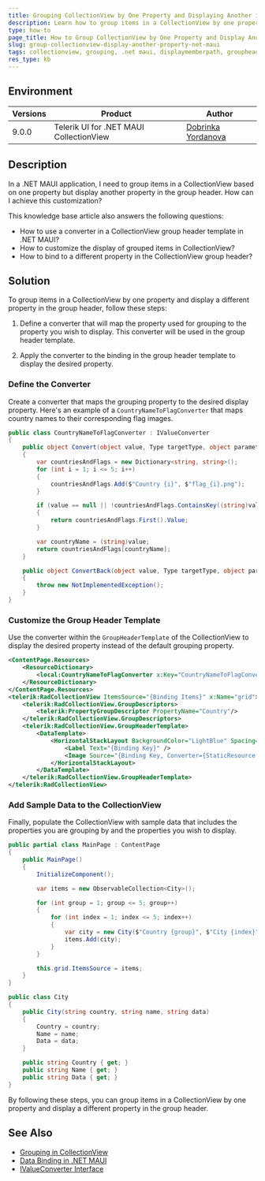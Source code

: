 ```yaml
---
title: Grouping CollectionView by One Property and Displaying Another in .NET MAUI
description: Learn how to group items in a CollectionView by one property and display a different property in the group header in .NET MAUI.
type: how-to
page_title: How to Group CollectionView by One Property and Display Another in .NET MAUI
slug: group-collectionview-display-another-property-net-maui
tags: collectionview, grouping, .net maui, displaymemberpath, groupheader, converter
res_type: kb
---
```


## Environment

| Versions | Product | Author | 
| --- | --- | ---- | 
| 9.0.0 | Telerik UI for .NET MAUI CollectionView | [Dobrinka Yordanova](https://www.telerik.com/blogs/author/dobrinka-yordanova) | 

## Description

In a .NET MAUI application, I need to group items in a CollectionView based on one property but display another property in the group header. How can I achieve this customization?

This knowledge base article also answers the following questions:
- How to use a converter in a CollectionView group header template in .NET MAUI?
- How to customize the display of grouped items in CollectionView?
- How to bind to a different property in the CollectionView group header?

## Solution

To group items in a CollectionView by one property and display a different property in the group header, follow these steps:

1. Define a converter that will map the property used for grouping to the property you wish to display. This converter will be used in the group header template.

2. Apply the converter to the binding in the group header template to display the desired property.

### Define the Converter

Create a converter that maps the grouping property to the desired display property. Here's an example of a `CountryNameToFlagConverter` that maps country names to their corresponding flag images.

```csharp
public class CountryNameToFlagConverter : IValueConverter
{
    public object Convert(object value, Type targetType, object parameter, CultureInfo culture)
    {
        var countriesAndFlags = new Dictionary<string, string>();
        for (int i = 1; i <= 5; i++)
        {
            countriesAndFlags.Add($"Country {i}", $"flag_{i}.png");
        }

        if (value == null || !countriesAndFlags.ContainsKey((string)value))
        {
            return countriesAndFlags.First().Value;
        }

        var countryName = (string)value;
        return countriesAndFlags[countryName];
    }

    public object ConvertBack(object value, Type targetType, object parameter, CultureInfo culture)
    {
        throw new NotImplementedException();
    }
}
```

### Customize the Group Header Template

Use the converter within the `GroupHeaderTemplate` of the CollectionView to display the desired property instead of the default grouping property.

```xml
<ContentPage.Resources>
    <ResourceDictionary>
        <local:CountryNameToFlagConverter x:Key="CountryNameToFlagConverter" />
    </ResourceDictionary>
</ContentPage.Resources>
<telerik:RadCollectionView ItemsSource="{Binding Items}" x:Name="grid">
    <telerik:RadCollectionView.GroupDescriptors>
        <telerik:PropertyGroupDescriptor PropertyName="Country"/>
    </telerik:RadCollectionView.GroupDescriptors>
    <telerik:RadCollectionView.GroupHeaderTemplate>
        <DataTemplate>
            <HorizontalStackLayout BackgroundColor="LightBlue" Spacing="20">
                <Label Text="{Binding Key}" />
                <Image Source="{Binding Key, Converter={StaticResource CountryNameToFlagConverter}}" />
            </HorizontalStackLayout>
        </DataTemplate>
    </telerik:RadCollectionView.GroupHeaderTemplate>
</telerik:RadCollectionView>
```

### Add Sample Data to the CollectionView

Finally, populate the CollectionView with sample data that includes the properties you are grouping by and the properties you wish to display.

```csharp
public partial class MainPage : ContentPage
{
    public MainPage()
    {
        InitializeComponent();

        var items = new ObservableCollection<City>();

        for (int group = 1; group <= 5; group++)
        {
            for (int index = 1; index <= 5; index++)
            {
                var city = new City($"Country {group}", $"City {index}", $"Data {index}");
                items.Add(city);
            }
        }

        this.grid.ItemsSource = items;
    }
}

public class City
{
    public City(string country, string name, string data)
    {
        Country = country;
        Name = name;
        Data = data;
    }

    public string Country { get; }
    public string Name { get; }
    public string Data { get; }
}
```

By following these steps, you can group items in a CollectionView by one property and display a different property in the group header.

## See Also

- [Grouping in CollectionView](https://docs.telerik.com/devtools/maui/controls/collectionview/grouping/header)
- [Data Binding in .NET MAUI](https://docs.microsoft.com/en-us/dotnet/maui/fundamentals/data-binding/)
- [IValueConverter Interface](https://docs.microsoft.com/en-us/dotnet/api/system.windows.data.ivalueconverter)
